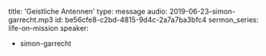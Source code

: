 title: 'Geistliche Antennen'
type: message
audio: 2019-06-23-simon-garrecht.mp3
id: be56cfe8-c2bd-4815-9d4c-2a7a7ba3bfc4
sermon_series: life-on-mission
speaker:
  - simon-garrecht
